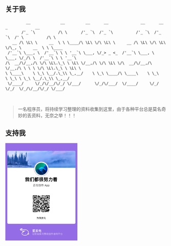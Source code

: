 ## 关于我
```text
         __             __         __      __              __      __      _            __        
       /'_ `\          /\ \      /'_ `\  /'_ `\          /'_ `\  /'_ `\  /' \          /\ \       
   __ /\ \L\ \     __  \ \ \____/\ \L\ \/\ \L\ \     __ /\ \L\ \/\ \L\ \/\_, \     __  \ \ \____  
 /'__`\ \___, \  /'__`\ \ \ '__`\ \___, \/_> _ <_  /'__`\ \___, \ \___, \/_/\ \  /'__`\ \ \ '__`\ 
/\  __/\/__,/\ \/\ \L\.\_\ \ \L\ \/__,/\ \/\ \L\ \/\  __/\/__,/\ \/__,/\ \ \ \ \/\ \L\.\_\ \ \L\ \
\ \____\    \ \_\ \__/.\_\\ \_,__/    \ \_\ \____/\ \____\    \ \_\   \ \_\ \ \_\ \__/.\_\\ \_,__/
 \/____/     \/_/\/__/\/_/ \/___/      \/_/\/___/  \/____/     \/_/    \/_/  \/_/\/__/\/_/ \/___/ 
                                                                                                  
                                                                                                  
```
> 一名程序员，将持续学习整理的资料收集到这里，由于各种平台总是莫名奇妙的丢资料，无奈之举！！！
## 支持我
<img src="_media/afdian-%E6%88%91%E4%BB%AC%E9%83%BD%E5%BE%88%E5%8A%AA%E5%8A%9B%E7%9D%80.jpg" alt="afdian-我们都很努力着" style="zoom:30%;" />